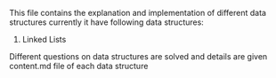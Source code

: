 This file contains the explanation and implementation of different data structures
currently it have following data structures:
  1. Linked Lists
  
Different questions on data structures are solved and details are given content.md file of each data structure

